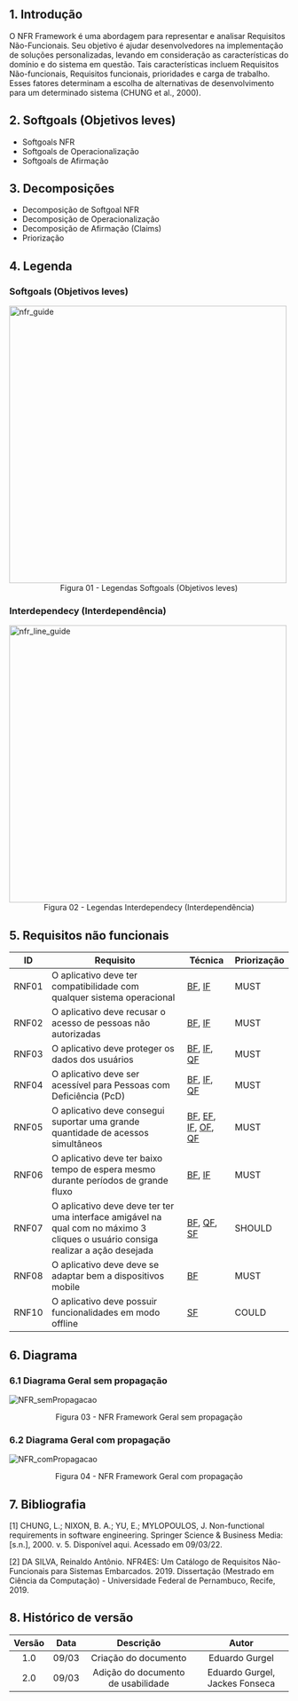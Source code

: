 ## 1. Introdução

O NFR Framework é uma abordagem para representar e analisar Requisitos Não-Funcionais.
Seu objetivo é ajudar desenvolvedores na implementação de soluções personalizadas, levando
em consideração as características do domínio e do sistema em questão. Tais características
incluem Requisitos Não-funcionais, Requisitos funcionais, prioridades e carga de
trabalho. Esses fatores determinam a escolha de alternativas de desenvolvimento para um
determinado sistema (CHUNG et al., 2000).

## 2. Softgoals (Objetivos leves)

- Softgoals NFR
- Softgoals de Operacionalização
- Softgoals de Afirmação

## 3. Decomposições

- Decomposição de Softgoal NFR
- Decomposição de Operacionalização
- Decomposição de Afirmação (Claims)
- Priorização

## 4. Legenda

### Softgoals (Objetivos leves)

<img width="500" alt="nfr_guide" src="https://user-images.githubusercontent.com/51385738/157487932-c710441a-78a3-4dbb-ad17-9baf2fa7d2ea.png">
<center>
<figcaption> Figura 01 - Legendas Softgoals (Objetivos leves) </figcaption>
</center>

### Interdependecy (Interdependência)

<img width="500" alt="nfr_line_guide" src="https://user-images.githubusercontent.com/51385738/157487958-0f254ac9-1b3a-4ba8-b591-651f8ce27f60.png">
<center>
<figcaption> Figura 02 - Legendas Interdependecy (Interdependência) </a></figcaption>
</center>

## 5. Requisitos não funcionais

| ID    | Requisito                                                                                                                        | Técnica                                                                                                                                                                                                                                                                    | Priorização |
| ----- | -------------------------------------------------------------------------------------------------------------------------------- | -------------------------------------------------------------------------------------------------------------------------------------------------------------------------------------------------------------------------------------------------------------------------- | ----------- |
| RNF01 | O aplicativo deve ter compatibilidade com qualquer sistema operacional                                                           | [BF](../elicitacao/tecnicas-elicitacao/brainstorming.md), [IF](../elicitacao/tecnicas-elicitacao/introspeccao.md)                                                                                                                                                          | MUST        |
| RNF02 | O aplicativo deve recusar o acesso de pessoas não autorizadas                                                                    | [BF](../elicitacao/tecnicas-elicitacao/brainstorming.md), [IF](../elicitacao/tecnicas-elicitacao/introspeccao.md)                                                                                                                                                          | MUST        |
| RNF03 | O aplicativo deve proteger os dados dos usuários                                                                                 | [BF](../elicitacao/tecnicas-elicitacao/brainstorming.md), [IF](../elicitacao/tecnicas-elicitacao/introspeccao.md), [QF](../elicitacao/tecnicas-elicitacao/questionario.md)                                                                                                 | MUST        |
| RNF04 | O aplicativo deve ser acessível para Pessoas com Deficiência (PcD)                                                               | [BF](../elicitacao/tecnicas-elicitacao/brainstorming.md), [IF](../elicitacao/tecnicas-elicitacao/introspeccao.md), [QF](../elicitacao/tecnicas-elicitacao/questionario.md)                                                                                                 | MUST        |
| RNF05 | O aplicativo deve consegui suportar uma grande quantidade de acessos simultâneos                                                 | [BF](../elicitacao/tecnicas-elicitacao/brainstorming.md), [EF](tecnicas-elicitacao/entrevista.md), [IF](../elicitacao/tecnicas-elicitacao/introspeccao.md), [OF](../elicitacao/tecnicas-elicitacao/observacao.md), [QF](../elicitacao/tecnicas-elicitacao/questionario.md) | MUST        |
| RNF06 | O aplicativo deve ter baixo tempo de espera mesmo durante períodos de grande fluxo                                               | [BF](../elicitacao/tecnicas-elicitacao/brainstorming.md), [IF](../elicitacao/tecnicas-elicitacao/introspeccao.md)                                                                                                                                                          | MUST        |
| RNF07 | O aplicativo deve deve ter ter uma interface amigável na qual com no máximo 3 cliques o usuário consiga realizar a ação desejada | [BF](../elicitacao/tecnicas-elicitacao/brainstorming.md), [QF](../elicitacao/tecnicas-elicitacao/questionario.md), [SF](../elicitacao/tecnicas-elicitacao/storyboard.md)                                                                                                   | SHOULD      |
| RNF08 | O aplicativo deve deve se adaptar bem a dispositivos mobile                                                                      | [BF](../elicitacao/tecnicas-elicitacao/brainstorming.md)                                                                                                                                                                                                                   | MUST        |
| RNF10 | O aplicativo deve possuir funcionalidades em modo offline                                                                        | [SF](../elicitacao/tecnicas-elicitacao/storyboard.md)                                                                                                                                                                                                                      | COULD       |

## 6. Diagrama

### 6.1 Diagrama Geral sem propagação

![NFR_semPropagacao](https://user-images.githubusercontent.com/53023400/157520738-48cdb14e-9fb7-4a80-9fd5-e288c546089a.jpg)

<center>
<figcaption> Figura 03 - NFR Framework Geral sem propagação </figcaption>
</center>

### 6.2 Diagrama Geral com propagação

![NFR_comPropagacao](https://user-images.githubusercontent.com/53023400/157521127-c901b744-d8e8-4aa7-8c8b-1d4d34d0a1e3.jpg)

<center>
<figcaption> Figura 04 - NFR Framework Geral com propagação </figcaption>
</center>

## 7. Bibliografia

[1] CHUNG, L.; NIXON, B. A.; YU, E.; MYLOPOULOS, J. Non-functional requirements in software engineering. Springer Science & Business Media: [s.n.], 2000. v. 5. Disponível aqui. Acessado em 09/03/22.

[2] DA SILVA, Reinaldo Antônio. NFR4ES: Um Catálogo de Requisitos Não-Funcionais para Sistemas Embarcados. 2019. Dissertação (Mestrado em Ciência da Computação) - Universidade Federal de Pernambuco, Recife, 2019.

## 8. Histórico de versão

| Versão | Data  |             Descrição              |             Autor              |
| :----: | :---: | :--------------------------------: | :----------------------------: |
|  1.0   | 09/03 |        Criação do documento        |         Eduardo Gurgel         |
|  2.0   | 09/03 | Adição do documento de usabilidade | Eduardo Gurgel, Jackes Fonseca |

